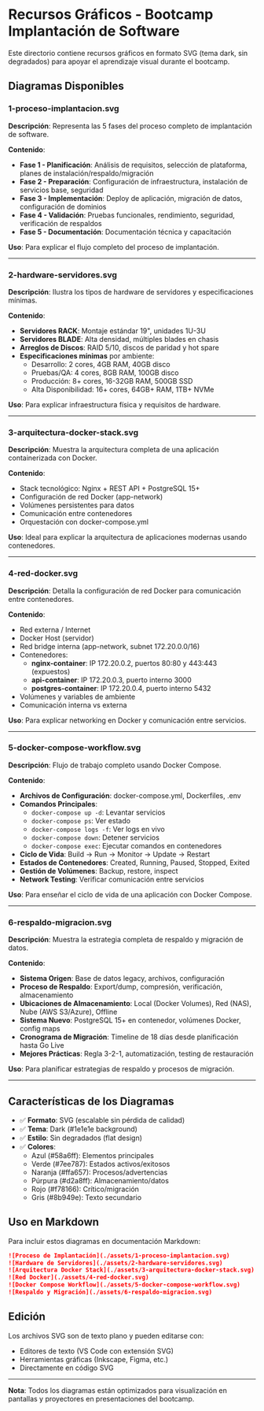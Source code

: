 # Recursos Gráficos - Bootcamp Implantación de Software

Este directorio contiene recursos gráficos en formato SVG (tema dark, sin degradados) para apoyar el aprendizaje visual durante el bootcamp.

## Diagramas Disponibles

### 1-proceso-implantacion.svg

**Descripción**: Representa las 5 fases del proceso completo de implantación de software.

**Contenido**:

- **Fase 1 - Planificación**: Análisis de requisitos, selección de plataforma, planes de instalación/respaldo/migración
- **Fase 2 - Preparación**: Configuración de infraestructura, instalación de servicios base, seguridad
- **Fase 3 - Implementación**: Deploy de aplicación, migración de datos, configuración de dominios
- **Fase 4 - Validación**: Pruebas funcionales, rendimiento, seguridad, verificación de respaldos
- **Fase 5 - Documentación**: Documentación técnica y capacitación

**Uso**: Para explicar el flujo completo del proceso de implantación.

---

### 2-hardware-servidores.svg

**Descripción**: Ilustra los tipos de hardware de servidores y especificaciones mínimas.

**Contenido**:

- **Servidores RACK**: Montaje estándar 19", unidades 1U-3U
- **Servidores BLADE**: Alta densidad, múltiples blades en chasis
- **Arreglos de Discos**: RAID 5/10, discos de paridad y hot spare
- **Especificaciones mínimas** por ambiente:
  - Desarrollo: 2 cores, 4GB RAM, 40GB disco
  - Pruebas/QA: 4 cores, 8GB RAM, 100GB disco
  - Producción: 8+ cores, 16-32GB RAM, 500GB SSD
  - Alta Disponibilidad: 16+ cores, 64GB+ RAM, 1TB+ NVMe

**Uso**: Para explicar infraestructura física y requisitos de hardware.

---

### 3-arquitectura-docker-stack.svg

**Descripción**: Muestra la arquitectura completa de una aplicación containerizada con Docker.

**Contenido**:

- Stack tecnológico: Nginx + REST API + PostgreSQL 15+
- Configuración de red Docker (app-network)
- Volúmenes persistentes para datos
- Comunicación entre contenedores
- Orquestación con docker-compose.yml

**Uso**: Ideal para explicar la arquitectura de aplicaciones modernas usando contenedores.

---

### 4-red-docker.svg

**Descripción**: Detalla la configuración de red Docker para comunicación entre contenedores.

**Contenido**:

- Red externa / Internet
- Docker Host (servidor)
- Red bridge interna (app-network, subnet 172.20.0.0/16)
- Contenedores:
  - **nginx-container**: IP 172.20.0.2, puertos 80:80 y 443:443 (expuestos)
  - **api-container**: IP 172.20.0.3, puerto interno 3000
  - **postgres-container**: IP 172.20.0.4, puerto interno 5432
- Volúmenes y variables de ambiente
- Comunicación interna vs externa

**Uso**: Para explicar networking en Docker y comunicación entre servicios.

---

### 5-docker-compose-workflow.svg

**Descripción**: Flujo de trabajo completo usando Docker Compose.

**Contenido**:

- **Archivos de Configuración**: docker-compose.yml, Dockerfiles, .env
- **Comandos Principales**:
  - `docker-compose up -d`: Levantar servicios
  - `docker-compose ps`: Ver estado
  - `docker-compose logs -f`: Ver logs en vivo
  - `docker-compose down`: Detener servicios
  - `docker-compose exec`: Ejecutar comandos en contenedores
- **Ciclo de Vida**: Build → Run → Monitor → Update → Restart
- **Estados de Contenedores**: Created, Running, Paused, Stopped, Exited
- **Gestión de Volúmenes**: Backup, restore, inspect
- **Network Testing**: Verificar comunicación entre servicios

**Uso**: Para enseñar el ciclo de vida de una aplicación con Docker Compose.

---

### 6-respaldo-migracion.svg

**Descripción**: Muestra la estrategia completa de respaldo y migración de datos.

**Contenido**:

- **Sistema Origen**: Base de datos legacy, archivos, configuración
- **Proceso de Respaldo**: Export/dump, compresión, verificación, almacenamiento
- **Ubicaciones de Almacenamiento**: Local (Docker Volumes), Red (NAS), Nube (AWS S3/Azure), Offline
- **Sistema Nuevo**: PostgreSQL 15+ en contenedor, volúmenes Docker, config maps
- **Cronograma de Migración**: Timeline de 18 días desde planificación hasta Go Live
- **Mejores Prácticas**: Regla 3-2-1, automatización, testing de restauración

**Uso**: Para planificar estrategias de respaldo y procesos de migración.

---

## Características de los Diagramas

- ✅ **Formato**: SVG (escalable sin pérdida de calidad)
- ✅ **Tema**: Dark (#1e1e1e background)
- ✅ **Estilo**: Sin degradados (flat design)
- ✅ **Colores**:
  - Azul (#58a6ff): Elementos principales
  - Verde (#7ee787): Estados activos/exitosos
  - Naranja (#ffa657): Procesos/advertencias
  - Púrpura (#d2a8ff): Almacenamiento/datos
  - Rojo (#f78166): Crítico/migración
  - Gris (#8b949e): Texto secundario

## Uso en Markdown

Para incluir estos diagramas en documentación Markdown:

```markdown
![Proceso de Implantación](./assets/1-proceso-implantacion.svg)
![Hardware de Servidores](./assets/2-hardware-servidores.svg)
![Arquitectura Docker Stack](./assets/3-arquitectura-docker-stack.svg)
![Red Docker](./assets/4-red-docker.svg)
![Docker Compose Workflow](./assets/5-docker-compose-workflow.svg)
![Respaldo y Migración](./assets/6-respaldo-migracion.svg)
```

## Edición

Los archivos SVG son de texto plano y pueden editarse con:

- Editores de texto (VS Code con extensión SVG)
- Herramientas gráficas (Inkscape, Figma, etc.)
- Directamente en código SVG

---

**Nota**: Todos los diagramas están optimizados para visualización en pantallas y proyectores en presentaciones del bootcamp.
